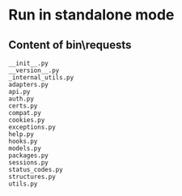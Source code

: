 # Run in standalone mode

## Content of bin\requests

```
__init__.py
__version__.py
_internal_utils.py
adapters.py
api.py
auth.py
certs.py
compat.py
cookies.py
exceptions.py
help.py
hooks.py
models.py
packages.py
sessions.py
status_codes.py
structures.py
utils.py
```
